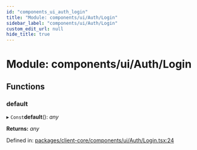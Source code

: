 ```yaml
---
id: "components_ui_auth_login"
title: "Module: components/ui/Auth/Login"
sidebar_label: "components/ui/Auth/Login"
custom_edit_url: null
hide_title: true
---
```


# Module: components/ui/Auth/Login

## Functions

### default

▸ `Const`**default**(): *any*

**Returns:** *any*

Defined in: [packages/client-core/components/ui/Auth/Login.tsx:24](https://github.com/xr3ngine/xr3ngine/blob/66a84a950/packages/client-core/components/ui/Auth/Login.tsx#L24)
